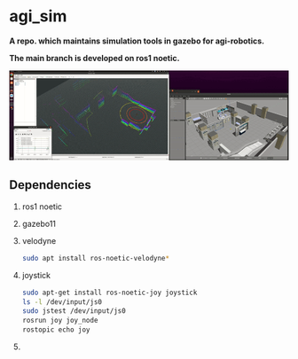 # agi_sim
**A repo. which maintains simulation tools in gazebo for agi-robotics.**

**The main branch is  developed on ros1 noetic.**

![](imgs/gazebo_rviz.gif)

## Dependencies

1. ros1 noetic

2. gazebo11

3. velodyne

   ```bash
   sudo apt install ros-noetic-velodyne*
   ```

4. joystick

   ```bash
   sudo apt-get install ros-noetic-joy joystick
   ls -l /dev/input/js0
   sudo jstest /dev/input/js0
   rosrun joy joy_node
   rostopic echo joy
   ```

5. 
